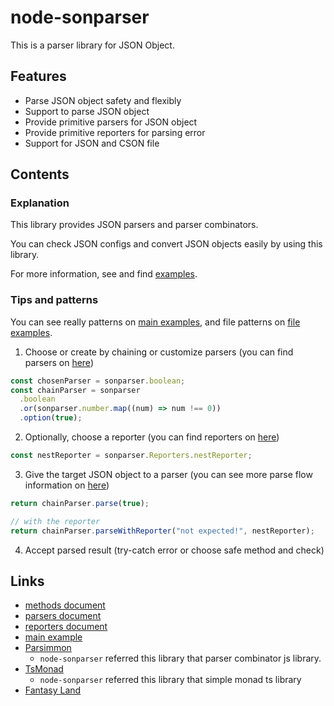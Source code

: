 # node-sonparser

This is a parser library for JSON Object.

## Features

 * Parse JSON object safety and flexibly
 * Support to parse JSON object
 * Provide primitive parsers for JSON object
 * Provide primitive reporters for parsing error
 * Support for JSON and CSON file

## Contents

### Explanation

This library provides JSON parsers and parser combinators.

You can check JSON configs and convert JSON objects easily by using this library.

For more information, see and find [examples][examples].

### Tips and patterns

You can see really patterns on [main examples][main example], and file patterns on [file examples][file example].

 1. Choose or create by chaining or customize parsers (you can find parsers on [here][parsers document])

```javascript
const chosenParser = sonparser.boolean;
const chainParser = sonparser
  .boolean
  .or(sonparser.number.map((num) => num !== 0))
  .option(true);
```

 2. Optionally, choose a reporter (you can find reporters on [here][reporters document])

```javascript
const nestReporter = sonparser.Reporters.nestReporter;
```

 3. Give the target JSON object to a parser (you can see more parse flow information on [here][methods document])

```javascript
return chainParser.parse(true);

// with the reporter
return chainParser.parseWithReporter("not expected!", nestReporter);
```

 4. Accept parsed result (try-catch error or choose safe method and check)

## Links

 * [methods document][methods document]
 * [parsers document][parsers document]
 * [reporters document][reporters document]
 * [main example][main example]
 * [Parsimmon][parsimmon-url]
   * `node-sonparser` referred this library that parser combinator js library.
 * [TsMonad][tsmonad-url]
   * `node-sonparser` referred this library that simple monad ts library
 * [Fantasy Land][fantasy-land-url]

[examples]: ../examples
[main example]: ../examples/main.js
[file example]: ../examples/file.js
[methods document]: ./methods.md
[parsers document]: ./parsers.md
[reporters document]: ./reporters.md
[parsimmon-url]: https://www.npmjs.com/package/parsimmon
[tsmonad-url]: https://www.npmjs.com/package/tsmonad
[fantasy-land-logo]: https://github.com/fantasyland/fantasy-land/raw/master/logo.png
[fantasy-land-url]: https://github.com/fantasyland/fantasy-land
